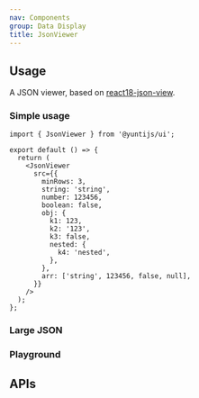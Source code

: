 ```yaml
---
nav: Components
group: Data Display
title: JsonViewer
---
```


## Usage

A JSON viewer, based on [react18-json-view](https://github.com/YYsuni/react18-json-view).

### Simple usage

```tsx | pure
import { JsonViewer } from '@yuntijs/ui';

export default () => {
  return (
    <JsonViewer
      src={{
        minRows: 3,
        string: 'string',
        number: 123456,
        boolean: false,
        obj: {
          k1: 123,
          k2: '123',
          k3: false,
          nested: {
            k4: 'nested',
          },
        },
        arr: ['string', 123456, false, null],
      }}
    />
  );
};
```

<code src="./demos/index.tsx"></code>

### Large JSON

<code src="./demos/LargeJson.tsx"></code>

### Playground

<code src="./demos/Playground.tsx"></code>

## APIs

<API></API>
